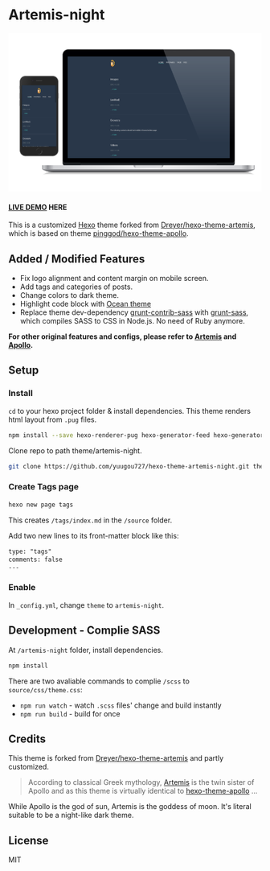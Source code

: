 # Artemis-night

![Screenshot](screenshot.png "Screenshot")

#### [LIVE DEMO](https://yuugou727.github.io/artemis-night-demo/) HERE

This is a customized [Hexo](http://hexo.io) theme forked from [Dreyer/hexo-theme-artemis](https://github.com/Dreyer/hexo-theme-artemis), which is based on theme [pinggod/hexo-theme-apollo](https://github.com/pinggod/hexo-theme-apollo).

## Added / Modified Features

- Fix logo alignment and content margin on mobile screen.
- Add tags and categories of posts.
- Change colors to dark theme.
- Highlight code block with [Ocean theme](https://github.com/isagalaev/highlight.js/blob/master/src/styles/ocean.css)
- Replace theme dev-dependency [grunt-contrib-sass](https://github.com/gruntjs/grunt-contrib-sass) with [grunt-sass](https://github.com/sindresorhus/grunt-sass), which compiles SASS to CSS in Node.js. No need of Ruby anymore.

**For other original features and configs, please refer to [Artemis](https://github.com/Dreyer/hexo-theme-artemis) and [Apollo](https://github.com/pinggod/hexo-theme-apollo).**


## Setup

### Install

`cd` to your hexo project folder & install dependencies. This theme renders html layout from `.pug` files. 

```bash
npm install --save hexo-renderer-pug hexo-generator-feed hexo-generator-sitemap
```

Clone repo to path theme/artemis-night.

```bash
git clone https://github.com/yuugou727/hexo-theme-artemis-night.git themes/artemis-night
```

### Create Tags page

```bash
hexo new page tags
```
This creates `/tags/index.md` in the `/source` folder. 

Add two new lines to its front-matter block like this:

```
type: "tags"
comments: false
---
```

### Enable

In `_config.yml`, change `theme` to `artemis-night`.

## Development - Complie SASS

At `/artemis-night` folder, install dependencies.

```bash
npm install
```

There are two avaliable commands to complie `/scss` to `source/css/theme.css`:

- `npm run watch` - watch `.scss` files' change and build instantly
- `npm run build` - build for once


## Credits

This theme is forked from [Dreyer/hexo-theme-artemis](https://github.com/Dreyer/hexo-theme-artemis) and partly customized.

>According to classical Greek mythology, [Artemis](https://en.wikipedia.org/wiki/Artemis) is the twin sister of Apollo and as this theme is virtually identical to [hexo-theme-apollo](https://github.com/pinggod/hexo-theme-apollo) ...

While Apollo is the god of sun, Artemis is the goddess of moon. It's literal suitable to be a night-like dark theme.

## License

MIT